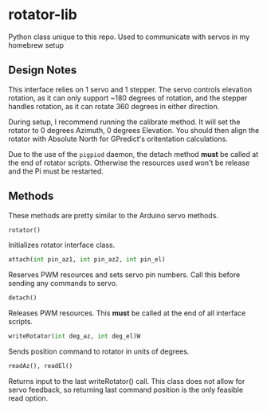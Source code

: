 # rotator-lib

Python class unique to this repo. Used to communicate with servos in my homebrew setup

## Design Notes

This interface relies on 1 servo and 1 stepper. The servo controls elevation rotation, as it can only support ~180 degrees of rotation, and the stepper handles rotation, as it can rotate 360 degrees in either direction.

During setup, I recommend running the calibrate method. It will set the rotator to 0 degrees Azimuth, 0 degrees Elevation. You should then align the rotator with Absolute North for GPredict's oritentation calculations.

Due to the use of the `pigpiod` daemon, the detach method **must** be called at the end of rotator scripts. Otherwise the resources used won't be release and the Pi must be restarted.

## Methods

These methods are pretty similar to the Arduino servo methods.

```python
rotator()
```

Initializes rotator interface class.

```python
attach(int pin_az1, int pin_az2, int pin_el)
```

Reserves PWM resources and sets servo pin numbers. Call this before sending any commands to servo.

```python
detach()
```

Releases PWM resources. This **must** be called at the end of all interface scripts.

```python
writeRotator(int deg_az, int deg_el)W
```

Sends position command to rotator in units of degrees.

```python
readAz(), readEl()
```

Returns input to the last writeRotator() call. This class does not allow for servo feedback, so returning  last command position is the only feasible read option.
